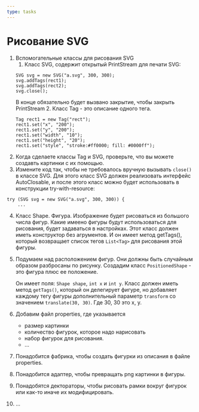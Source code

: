 ```yaml
---
type: tasks
---
```


# Рисование SVG

1. Вспомогательные классы для рисования
SVG
    1. Класс SVG, содержит открытый
    PrintStream для печати SVG:
    ```
    SVG svg = new SVG("a.svg", 300, 300);
    svg.addTags(rect1);
    svg.addTags(rect2);
    svg.close();
    ```
    В конце обязательно будет вызвано закрытие, чтобы закрыть PrintStream
    2. Класс Tag - это описание одного тега.
    ```
    Tag rect1 = new Tag("rect");
    rect1.set("x", "200");
    rect1.set("y", "200");
    rect1.set("width", "10");
    rect1.set("height", "20");
    rect1.set("style", "stroke:#ff0000; fill: #0000ff");
    ```
3. Когда сделаете классы Tag и SVG, проверьте, что вы можете создавть картинки с их помощью.
1. Измените код так, чтобы не требовалось вручную вызывать `close()` в классе SVG. Для этого класс SVG должен реализовать интерфейс
AutoClosable, и после этого класс можно будет использовать в конструкции try-with-resource:
```
try (SVG svg = new SVG("a.svg", 300, 300)) {
    ...
```
4. Класс Shape. Фигура. Изображение будет рисоваться из большого числа фигур. Какие имеено фигуры будут использоваться для рисования,
будет задаваться в настройках. Этот класс должен иметь конструктор без агрументов. И он имеет метод getTags(), который возвращает
список тегов `List<Tag>` для рисования этой фигуры.
5. Подумаем над расположением фигур. Они должны быть случайным образом разбросаны по рисунку. Создадим класс `PositionedShape` - это
фигура плюс ее положение.

    Он имеет поля: `Shape shape`, `int x` и `int y`. Класс должен иметь метод `getTags()`, который он делегирует фигуре, но
    добавляет каждому тегу фигуры дополнительный параметр `transform` со значением `translate(30, 30)`. Где 30, 30 это x, y.
6. Добавим файл properties, где указывается
    * размер картинки
    * количество фигурок, которое надо
      нарисовать
    * набор фигурок для рисования.
    * ...
7. Понадобится фабрика, чтобы создать фигурки из описания в файле properties.
8. Понадобится адаптер, чтобы превращать png картинки в фигуры.
9. Понадобятся дектораторы, чтобы рисовать рамки вокруг фигурок или как-то иначе их модифицировать.
10. ...
